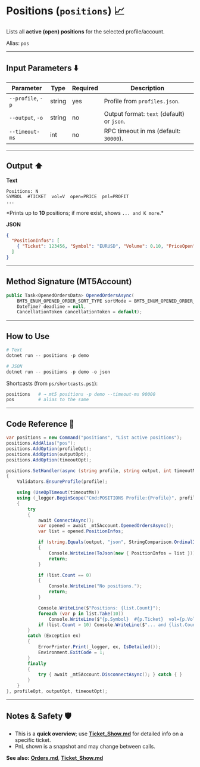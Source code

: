 # Positions (`positions`) 📈

Lists all **active (open) positions** for the selected profile/account.

Alias: `pos`

---

## Input Parameters ⬇️

| Parameter         | Type   | Required | Description                                |
| ----------------- | ------ | -------- | ------------------------------------------ |
| `--profile`, `-p` | string | yes      | Profile from `profiles.json`.              |
| `--output`, `-o`  | string | no       | Output format: `text` (default) or `json`. |
| `--timeout-ms`    | int    | no       | RPC timeout in ms (default: `30000`).      |

---

## Output ⬆️

**Text**

```
Positions: N
SYMBOL  #TICKET  vol=V  open=PRICE  pnl=PROFIT
...
```

\*Prints up to **10** positions; if more exist, shows `... and K more`.\*

**JSON**

```json
{
  "PositionInfos": [
    { "Ticket": 123456, "Symbol": "EURUSD", "Volume": 0.10, "PriceOpen": 1.0950, "Profit": 12.34 }
  ]
}
```

---

## Method Signature (MT5Account)

```csharp
public Task<OpenedOrdersData> OpenedOrdersAsync(
    BMT5_ENUM_OPENED_ORDER_SORT_TYPE sortMode = BMT5_ENUM_OPENED_ORDER_SORT_TYPE.Bmt5OpenedOrderSortByOpenTimeAsc,
    DateTime? deadline = null,
    CancellationToken cancellationToken = default);
```

---

## How to Use

```powershell
# Text
dotnet run -- positions -p demo

# JSON
dotnet run -- positions -p demo -o json
```

Shortcasts (from `ps/shortcasts.ps1`):

```powershell
positions   # → mt5 positions -p demo --timeout-ms 90000
pos         # alias to the same
```

---

## Code Reference 🧩

```csharp
var positions = new Command("positions", "List active positions");
positions.AddAlias("pos");
positions.AddOption(profileOpt);
positions.AddOption(outputOpt);
positions.AddOption(timeoutOpt);

positions.SetHandler(async (string profile, string output, int timeoutMs) =>
{
    Validators.EnsureProfile(profile);

    using (UseOpTimeout(timeoutMs))
    using (_logger.BeginScope("Cmd:POSITIONS Profile:{Profile}", profile))
    {
        try
        {
            await ConnectAsync();
            var opened = await _mt5Account.OpenedOrdersAsync();
            var list = opened.PositionInfos;

            if (string.Equals(output, "json", StringComparison.OrdinalIgnoreCase))
            {
                Console.WriteLine(ToJson(new { PositionInfos = list }));
                return;
            }

            if (list.Count == 0)
            {
                Console.WriteLine("No positions.");
                return;
            }

            Console.WriteLine($"Positions: {list.Count}");
            foreach (var p in list.Take(10))
                Console.WriteLine($"{p.Symbol}  #{p.Ticket}  vol={p.Volume}  open={p.PriceOpen}  pnl={p.Profit}");
            if (list.Count > 10) Console.WriteLine($"... and {list.Count - 10} more");
        }
        catch (Exception ex)
        {
            ErrorPrinter.Print(_logger, ex, IsDetailed());
            Environment.ExitCode = 1;
        }
        finally
        {
            try { await _mt5Account.DisconnectAsync(); } catch { }
        }
    }
}, profileOpt, outputOpt, timeoutOpt);
```

---

## Notes & Safety 🛡️

* This is a **quick overview**; use **[Ticket\_Show.md](../Misc/Ticket_Show.md)** for detailed info on a specific ticket.
* PnL shown is a snapshot and may change between calls.

**See also:** **[Orders.md](../Orders_Positions/Orders.md)**, **[Ticket\_Show.md](../Misc/Ticket_Show.md)**
